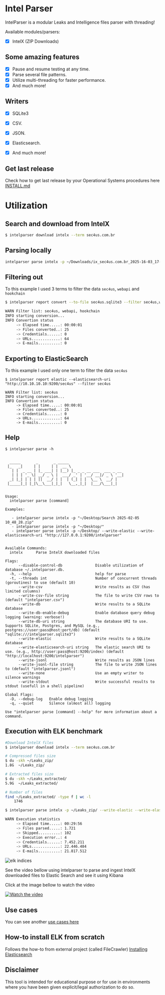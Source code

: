 # Intel Parser

IntelParser is a modular Leaks and Intelligence files parser with threading! 

Available modules/parsers:

* [x] IntelX (ZIP Downloads)

## Some amazing features

* [x] Pause and resume testing at any time.  
* [x] Parse several file patterns.  
* [x] Utilize multi-threading for faster performance.
* [x] And much more!  

## Writers

* [x] SQLite3  
* [x] CSV.  
* [x] JSON.
* [x] Elasticsearch.
* [x] And much more!  


## Get last release

Check how to get last release by your Operational Systems procedures here [INSTALL.md](https://github.com/helviojunior/intelparser/blob/main/INSTALL.md)


# Utilization

## Search and download from IntelX

```bash
$ intelparser download intelx --term sec4us.com.br
```

## Parsing locally

```bash
intelparser parse intelx -p ~/Downloads/ix_sec4us.com.br_2025-16-03_17-17-40.zip
```

## Filtering out 

To this example I used 3 terms to filter the data `sec4us`, `webapi` and `hookchain`

```bash
$ intelparser report convert --to-file sec4us.sqlite3 --filter sec4us,webapi,hookchain

WARN Filter list: sec4us, webapi, hookchain
INFO starting conversion...
INFO Convertion status
     -> Elapsed time.....: 00:00:01
     -> Files converted..: 25
     -> Credentials......: 0
     -> URLs.............: 64
     -> E-mails..........: 0
```

## Exporting to ElasticSearch

To this example I used only one term to filter the data `sec4us`

```
$ intelparser report elastic --elasticsearch-uri "http://10.10.10.10:9200/sec4us" --filter sec4us

WARN Filter list: sec4us
INFO starting conversion...
INFO Convertion status
     -> Elapsed time.....: 00:00:01
     -> Files converted..: 25
     -> Credentials......: 0
     -> URLs.............: 64
     -> E-mails..........: 0
```


## Help

```
$ intelparser parse -h


  _____       _       _ _____
 |_   _|     | |     | |  __ \
   | |  _ __ | |_ ___| | |__) |_ _ _ __ ___  ___ _ __
   | | | '_ \| __/ _ \ |  ___/ _' | '__/ __|/ _ \ '__|
  _| |_| | | | ||  __/ | |  | (_| | |  \__ \  __/ |
 |_____|_| |_|\__\___|_|_|   \__,_|_|  |___/\___|_|


Usage:
  intelparser parse [command]

Examples:

   - intelparser parse intelx -p "~/Desktop/Search 2025-02-05 10_48_28.zip"
   - intelparser parse intelx -p "~/Desktop/"
   - intelparser parse intelx -p ~/Desktop/ --write-elastic --write-elasticsearch-uri "http://127.0.0.1:9200/intelparser"


Available Commands:
  intelx      Parse IntelX downloaded files

Flags:
      --disable-control-db               Disable utilization of database ~/.intelparser.db.
  -h, --help                             help for parse
  -t, --threads int                      Number of concurrent threads (goroutines) to use (default 10)
      --write-csv                        Write results as CSV (has limited columns)
      --write-csv-file string            The file to write CSV rows to (default "intelparser.csv")
      --write-db                         Write results to a SQLite database
      --write-db-enable-debug            Enable database query debug logging (warning: verbose!)
      --write-db-uri string              The database URI to use. Supports SQLite, Postgres, and MySQL (e.g., postgres://user:pass@host:port/db) (default "sqlite:///intelparser.sqlite3")
      --write-elastic                    Write results to a SQLite database
      --write-elasticsearch-uri string   The elastic search URI to use. (e.g., http://user:pass@host:9200/index) (default "http://localhost:9200/intelparser")
      --write-jsonl                      Write results as JSON lines
      --write-jsonl-file string          The file to write JSON lines to (default "intelparser.jsonl")
      --write-none                       Use an empty writer to silence warnings
      --write-stdout                     Write successful results to stdout (usefull in a shell pipeline)

Global Flags:
  -D, --debug-log   Enable debug logging
  -q, --quiet       Silence (almost all) logging

Use "intelparser parse [command] --help" for more information about a command.

```

## Execution with ELK benchmark

```bash
#Download IntelX files
$ intelparser download intelx --term sec4us.com.br

# Compressed files size
$ du -skh ~/Leaks_zip/
1.8G  ~/Leaks_zip/

# Extracted files size
$ du -skh ~/Leaks_extracted/
5.9G  ~/Leaks_extracted/

# Number of files
find ~/Leaks_extracted/ -type f | wc -l
    1746

$ intelparser parse intelx -p ~/Leaks_zip/ --write-elastic --write-elasticsearch-uri 'http://10.10.10.10:9200/test'

WARN Execution statistics
     -> Elapsed time.....: 00:29:56
     -> Files parsed.....: 1.721
     -> Skipped..........: 102
     -> Execution error..: 4
     -> Credentials......: 7.452.211
     -> URLs.............: 22.446.484
     -> E-mails..........: 21.817.512

```

![elk indices](https://github.com/helviojunior/intelparser/blob/main/images/elk.jpg "ELK Indices")

See the video bellow using intelparser to parse and ingest IntelX downloaded files to Elastic Search and see it using Kibana

Click at the image bellow to watch the video

[![Watch the video](https://github.com/helviojunior/intelparser/raw/refs/heads/main/images/intelx_sample_cover.png)](https://www.youtube.com/watch?v=qwZNj_mNHMI)

## Use cases

You can see another [use cases here](https://github.com/helviojunior/intelparser/blob/main/USE_CASES.md)

## How-to install ELK from scratch

Follows the how-to from external project (called FileCrawler) [Installing Elasticsearch](https://github.com/helviojunior/filecrawler/blob/main/INSTALL_ELK.md)

## Disclaimer

This tool is intended for educational purpose or for use in environments where you have been given explicit/legal authorization to do so.